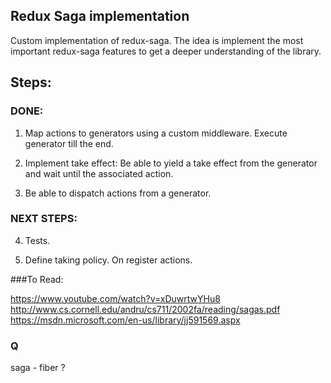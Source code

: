 

## Redux Saga implementation 

Custom implementation of redux-saga. The idea is implement the most important redux-saga features to get a deeper understanding of the library.

## Steps:

### DONE:

1) Map actions to generators using a custom middleware. Execute generator till the end.

2) Implement take effect:
        Be able to yield a take effect from the generator and wait until the associated action.

3) Be able to dispatch actions from a generator.

###  NEXT STEPS:         

4) Tests.

5) Define taking policy. On register actions.


###To Read:

https://www.youtube.com/watch?v=xDuwrtwYHu8
http://www.cs.cornell.edu/andru/cs711/2002fa/reading/sagas.pdf
https://msdn.microsoft.com/en-us/library/jj591569.aspx

### Q

saga - fiber ?